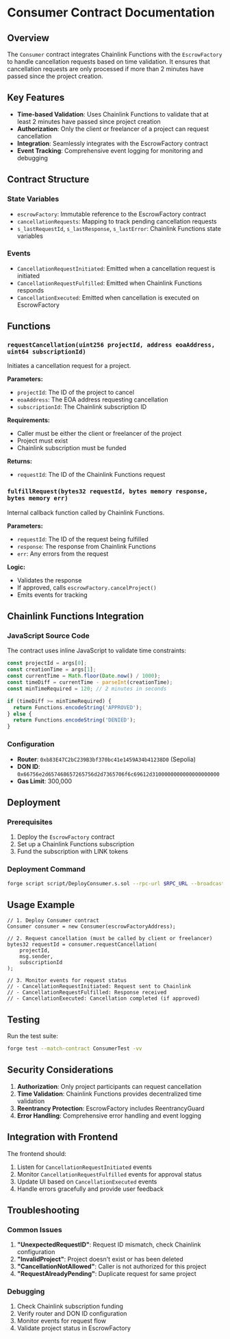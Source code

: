 # Consumer Contract Documentation

## Overview

The `Consumer` contract integrates Chainlink Functions with the `EscrowFactory` to handle cancellation requests based on time validation. It ensures that cancellation requests are only processed if more than 2 minutes have passed since the project creation.

## Key Features

- **Time-based Validation**: Uses Chainlink Functions to validate that at least 2 minutes have passed since project creation
- **Authorization**: Only the client or freelancer of a project can request cancellation
- **Integration**: Seamlessly integrates with the EscrowFactory contract
- **Event Tracking**: Comprehensive event logging for monitoring and debugging

## Contract Structure

### State Variables

- `escrowFactory`: Immutable reference to the EscrowFactory contract
- `cancellationRequests`: Mapping to track pending cancellation requests
- `s_lastRequestId`, `s_lastResponse`, `s_lastError`: Chainlink Functions state variables

### Events

- `CancellationRequestInitiated`: Emitted when a cancellation request is initiated
- `CancellationRequestFulfilled`: Emitted when Chainlink Functions responds
- `CancellationExecuted`: Emitted when cancellation is executed on EscrowFactory

## Functions

### `requestCancellation(uint256 projectId, address eoaAddress, uint64 subscriptionId)`

Initiates a cancellation request for a project.

**Parameters:**
- `projectId`: The ID of the project to cancel
- `eoaAddress`: The EOA address requesting cancellation
- `subscriptionId`: The Chainlink subscription ID

**Requirements:**
- Caller must be either the client or freelancer of the project
- Project must exist
- Chainlink subscription must be funded

**Returns:**
- `requestId`: The ID of the Chainlink Functions request

### `fulfillRequest(bytes32 requestId, bytes memory response, bytes memory err)`

Internal callback function called by Chainlink Functions.

**Parameters:**
- `requestId`: The ID of the request being fulfilled
- `response`: The response from Chainlink Functions
- `err`: Any errors from the request

**Logic:**
- Validates the response
- If approved, calls `escrowFactory.cancelProject()`
- Emits events for tracking

## Chainlink Functions Integration

### JavaScript Source Code

The contract uses inline JavaScript to validate time constraints:

```javascript
const projectId = args[0];
const creationTime = args[1];
const currentTime = Math.floor(Date.now() / 1000);
const timeDiff = currentTime - parseInt(creationTime);
const minTimeRequired = 120; // 2 minutes in seconds

if (timeDiff >= minTimeRequired) {
  return Functions.encodeString('APPROVED');
} else {
  return Functions.encodeString('DENIED');
}
```

### Configuration

- **Router**: `0xb83E47C2bC239B3bf370bc41e1459A34b41238D0` (Sepolia)
- **DON ID**: `0x66756e2d657468657265756d2d7365706f6c69612d3100000000000000000000`
- **Gas Limit**: 300,000

## Deployment

### Prerequisites

1. Deploy the `EscrowFactory` contract
2. Set up a Chainlink Functions subscription
3. Fund the subscription with LINK tokens

### Deployment Command

```bash
forge script script/DeployConsumer.s.sol --rpc-url $RPC_URL --broadcast --verify
```

## Usage Example

```solidity
// 1. Deploy Consumer contract
Consumer consumer = new Consumer(escrowFactoryAddress);

// 2. Request cancellation (must be called by client or freelancer)
bytes32 requestId = consumer.requestCancellation(
    projectId,
    msg.sender,
    subscriptionId
);

// 3. Monitor events for request status
// - CancellationRequestInitiated: Request sent to Chainlink
// - CancellationRequestFulfilled: Response received
// - CancellationExecuted: Cancellation completed (if approved)
```

## Testing

Run the test suite:

```bash
forge test --match-contract ConsumerTest -vv
```

## Security Considerations

1. **Authorization**: Only project participants can request cancellation
2. **Time Validation**: Chainlink Functions provides decentralized time validation
3. **Reentrancy Protection**: EscrowFactory includes ReentrancyGuard
4. **Error Handling**: Comprehensive error handling and event logging

## Integration with Frontend

The frontend should:

1. Listen for `CancellationRequestInitiated` events
2. Monitor `CancellationRequestFulfilled` events for approval status
3. Update UI based on `CancellationExecuted` events
4. Handle errors gracefully and provide user feedback

## Troubleshooting

### Common Issues

1. **"UnexpectedRequestID"**: Request ID mismatch, check Chainlink configuration
2. **"InvalidProject"**: Project doesn't exist or has been deleted
3. **"CancellationNotAllowed"**: Caller is not authorized for this project
4. **"RequestAlreadyPending"**: Duplicate request for same project

### Debugging

1. Check Chainlink subscription funding
2. Verify router and DON ID configuration
3. Monitor events for request flow
4. Validate project status in EscrowFactory 